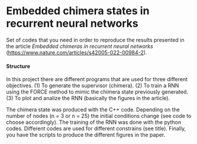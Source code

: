 # Embedded chimera states in recurrent neural networks

Set of codes that you need in order to reproduce the results presented in the article *Embedded chimeras in recurrent neural networks* (https://www.nature.com/articles/s42005-022-00984-2).

#### Structure
In this project there are different programs that are used for three different objectives. (1) To generate the supervisor (chimera). (2) To train a RNN using the FORCE method to mimic the chimera state previously generated. (3) To plot and analize the RNN (basically the figures in the article). 

The chimera state was produced with the C++ code. Depending on the number of nodes (n = 3 or n = 25) the initial conditions change (see code to choose accordingly).
The training of the RNN was done with the python codes. Different codes are used for different constrains (see title). Finally, you have the scripts to produce the different figures in the paper.
